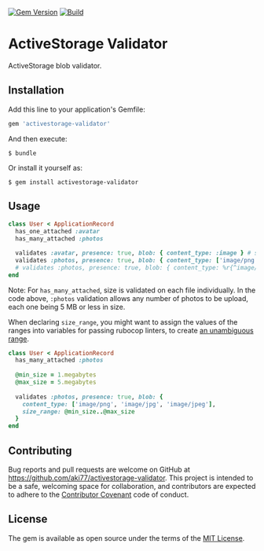 [![Gem Version](https://badge.fury.io/rb/activestorage-validator.svg)](https://rubygems.org/gems/activestorage-validator)
[![Build](https://github.com/aki77/activestorage-validator/workflows/Build/badge.svg)](https://github.com/aki77/activestorage-validator/actions)

# ActiveStorage Validator

ActiveStorage blob validator.

## Installation

Add this line to your application's Gemfile:

```ruby
gem 'activestorage-validator'
```

And then execute:

    $ bundle

Or install it yourself as:

    $ gem install activestorage-validator

## Usage

```ruby
class User < ApplicationRecord
  has_one_attached :avatar
  has_many_attached :photos

  validates :avatar, presence: true, blob: { content_type: :image } # supported options: :image, :audio, :video, :text
  validates :photos, presence: true, blob: { content_type: ['image/png', 'image/jpg', 'image/jpeg'], size_range: 1..5.megabytes }
  # validates :photos, presence: true, blob: { content_type: %r{^image/}, size_range: 1..5.megabytes }
end
```
Note: For `has_many_attached`, size is validated on each file individually. In the code above, `:photos` validation allows any number of photos to be upload, each one being 5 MB or less in size.

When declaring `size_range`, you might want to assign the values of the ranges into variables for passing rubocop linters, to create [an unambiguous range](https://github.com/rubocop/rubocop/blob/master/lib/rubocop/cop/lint/ambiguous_range.rb).

```ruby
class User < ApplicationRecord
  has_many_attached :photos
  
  @min_size = 1.megabytes
  @max_size = 5.megabytes
  
  validates :photos, presence: true, blob: {
    content_type: ['image/png', 'image/jpg', 'image/jpeg'],
    size_range: @min_size..@max_size
  }
end
```

## Contributing

Bug reports and pull requests are welcome on GitHub at https://github.com/aki77/activestorage-validator. This project is intended to be a safe, welcoming space for collaboration, and contributors are expected to adhere to the [Contributor Covenant](http://contributor-covenant.org) code of conduct.

## License

The gem is available as open source under the terms of the [MIT License](https://opensource.org/licenses/MIT).
